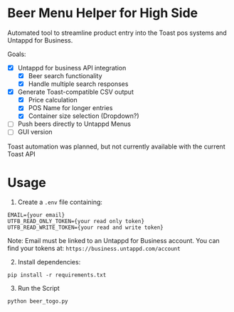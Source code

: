 # Beer Menu Helper for High Side

Automated tool to streamline product entry into the Toast pos systems and Untappd for Business.

Goals:
- [x] Untappd for business API integration
  - [x] Beer search functionality
  - [x] Handle multiple search responses
- [x] Generate Toast-compatible CSV output
  - [x] Price calculation
  - [x] POS Name for longer entries
  - [x] Container size selection (Dropdown?)
- [ ] Push beers directly to Untappd Menus
- [ ] GUI version

Toast automation was planned, but not currently available with the current Toast API

# Usage

1. Create a `.env` file containing:

```
EMAIL={your email}
UTFB_READ_ONLY_TOKEN={your read only token}
UTFB_READ_WRITE_TOKEN={your read and write token}
```
Note: Email must be linked to an Untappd for Business account.  You can find your tokens at: `https://business.untappd.com/account`

2. Install dependencies:
```
pip install -r requirements.txt
```
3. Run the Script
```
python beer_togo.py
````